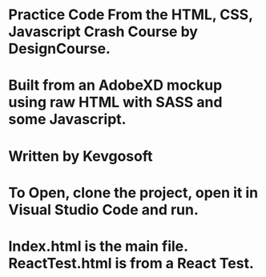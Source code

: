 # Practice Code From the HTML, CSS, Javascript Crash Course by DesignCourse.
# Built from an AdobeXD mockup using raw HTML with SASS and some Javascript.
# Written by Kevgosoft
# To Open, clone the project, open it in Visual Studio Code and run.
# Index.html is the main file. ReactTest.html is from a React Test. 
